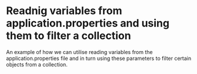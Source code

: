 # Readnig variables from application.properties and using them to filter a collection

An example of how we can utilise reading variables from the application.properties file and in turn using these parameters to filter certain objects from a collection.
